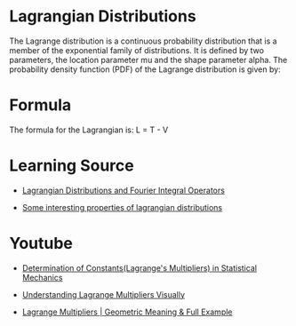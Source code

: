 # Lagrangian Distributions
The Lagrange distribution is a continuous probability distribution that is a member of the exponential family of distributions. It is defined by two parameters, the location parameter mu and the shape parameter alpha. The probability density function (PDF) of the Lagrange distribution is given by:

# Formula

The formula for the Lagrangian is:
L = T - V

# Learning Source
- [Lagrangian Distributions and Fourier Integral Operators](https://link.springer.com/chapter/10.1007/978-3-642-00136-9_2)

- [Some interesting properties of lagrangian distributions](https://www.tandfonline.com/doi/abs/10.1080/03610927308827073)

# Youtube

- [Determination of Constants(Lagrange's Multipliers) in Statistical Mechanics](https://www.youtube.com/watch?v=iPzrkzaFKhI)

- [Understanding Lagrange Multipliers Visually](https://www.youtube.com/watch?v=5A39Ht9Wcu0)

- [Lagrange Multipliers | Geometric Meaning & Full Example](https://www.youtube.com/watch?v=8mjcnxGMwFo)
